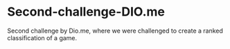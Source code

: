 # Second-challenge-DIO.me
Second challenge by Dio.me, where we were challenged to create a ranked classification of a game.

